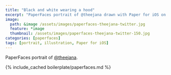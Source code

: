 ```yaml
---
title: "Black and white wearing a hood"
excerpt: "PaperFaces portrait of @theejana drawn with Paper for iOS on an iPad."
image: 
  path: &image /assets/images/paperfaces-theejana-twitter.jpg 
  feature: *image
  thumbnail: /assets/images/paperfaces-theejana-twitter-150.jpg
categories: [paperfaces]
tags: [portrait, illustration, Paper for iOS]
---
```


PaperFaces portrait of [@theejana](https://twitter.com/theejana).

{% include_cached boilerplate/paperfaces.md %}
